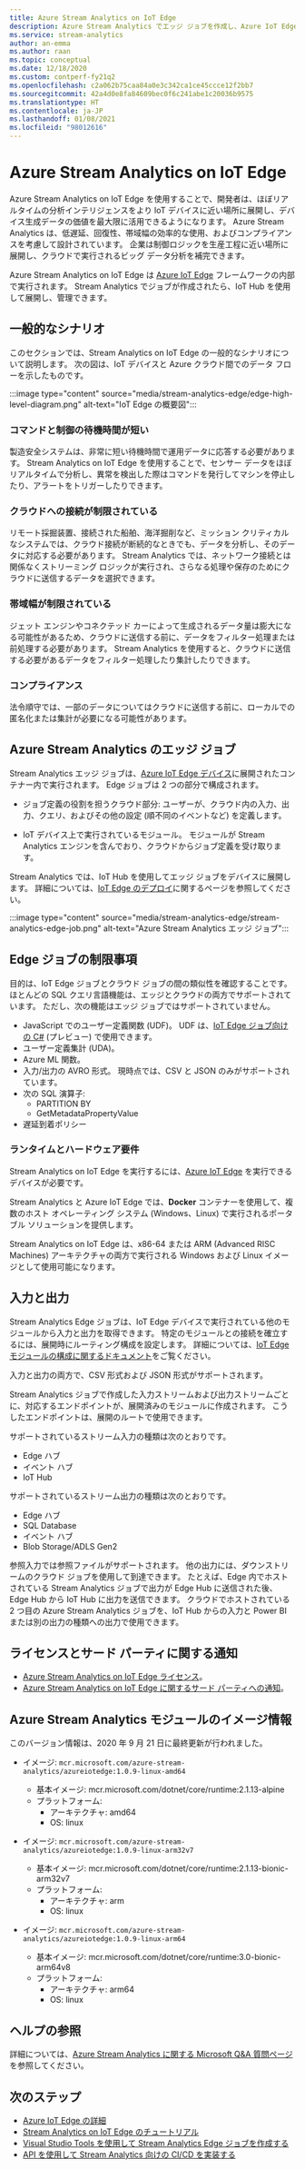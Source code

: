 ```yaml
---
title: Azure Stream Analytics on IoT Edge
description: Azure Stream Analytics でエッジ ジョブを作成し、Azure IoT Edge で実行中のデバイスに展開します。
ms.service: stream-analytics
author: an-emma
ms.author: raan
ms.topic: conceptual
ms.date: 12/18/2020
ms.custom: contperf-fy21q2
ms.openlocfilehash: c2a062b75caa84a0e3c342ca1ce45ccce12f2bb7
ms.sourcegitcommit: 42a4d0e8fa84609bec0f6c241abe1c20036b9575
ms.translationtype: HT
ms.contentlocale: ja-JP
ms.lasthandoff: 01/08/2021
ms.locfileid: "98012616"
---
```

# <a name="azure-stream-analytics-on-iot-edge"></a>Azure Stream Analytics on IoT Edge
 
Azure Stream Analytics on IoT Edge を使用することで、開発者は、ほぼリアルタイムの分析インテリジェンスをより IoT デバイスに近い場所に展開し、デバイス生成データの価値を最大限に活用できるようになります。 Azure Stream Analytics は、低遅延、回復性、帯域幅の効率的な使用、およびコンプライアンスを考慮して設計されています。 企業は制御ロジックを生産工程に近い場所に展開し、クラウドで実行されるビッグ データ分析を補完できます。

Azure Stream Analytics on IoT Edge は [Azure IoT Edge](https://azure.microsoft.com/campaigns/iot-edge/) フレームワークの内部で実行されます。 Stream Analytics でジョブが作成されたら、IoT Hub を使用して展開し、管理できます。

## <a name="common-scenarios"></a>一般的なシナリオ

このセクションでは、Stream Analytics on IoT Edge の一般的なシナリオについて説明します。 次の図は、IoT デバイスと Azure クラウド間でのデータ フローを示したものです。

:::image type="content" source="media/stream-analytics-edge/edge-high-level-diagram.png" alt-text="IoT Edge の概要図":::

### <a name="low-latency-command-and-control"></a>コマンドと制御の待機時間が短い

製造安全システムは、非常に短い待機時間で運用データに応答する必要があります。 Stream Analytics on IoT Edge を使用することで、センサー データをほぼリアルタイムで分析し、異常を検出した際はコマンドを発行してマシンを停止したり、アラートをトリガーしたりできます。

### <a name="limited-connectivity-to-the-cloud"></a>クラウドへの接続が制限されている

リモート採掘装置、接続された船舶、海洋掘削など、ミッション クリティカルなシステムでは、クラウド接続が断続的なときでも、データを分析し、そのデータに対応する必要があります。 Stream Analytics では、ネットワーク接続とは関係なくストリーミング ロジックが実行され、さらなる処理や保存のためにクラウドに送信するデータを選択できます。

### <a name="limited-bandwidth"></a>帯域幅が制限されている

ジェット エンジンやコネクテッド カーによって生成されるデータ量は膨大になる可能性があるため、クラウドに送信する前に、データをフィルター処理または前処理する必要があります。 Stream Analytics を使用すると、クラウドに送信する必要があるデータをフィルター処理したり集計したりできます。

### <a name="compliance"></a>コンプライアンス

法令順守では、一部のデータについてはクラウドに送信する前に、ローカルでの匿名化または集計が必要になる可能性があります。

## <a name="edge-jobs-in-azure-stream-analytics"></a>Azure Stream Analytics のエッジ ジョブ

Stream Analytics エッジ ジョブは、[Azure IoT Edge デバイス](../iot-edge/about-iot-edge.md)に展開されたコンテナー内で実行されます。 Edge ジョブは 2 つの部分で構成されます。

* ジョブ定義の役割を担うクラウド部分: ユーザーが、クラウド内の入力、出力、クエリ、およびその他の設定 (順不同のイベントなど) を定義します。

* IoT デバイス上で実行されているモジュール。 モジュールが Stream Analytics エンジンを含んでおり、クラウドからジョブ定義を受け取ります。 

Stream Analytics では、IoT Hub を使用してエッジ ジョブをデバイスに展開します。 詳細については、[IoT Edge のデプロイ](../iot-edge/module-deployment-monitoring.md)に関するページを参照してください。

:::image type="content" source="media/stream-analytics-edge/stream-analytics-edge-job.png" alt-text="Azure Stream Analytics エッジ ジョブ":::

## <a name="edge-job-limitations"></a>Edge ジョブの制限事項

目的は、IoT Edge ジョブとクラウド ジョブの間の類似性を確認することです。 ほとんどの SQL クエリ言語機能は、エッジとクラウドの両方でサポートされています。 ただし、次の機能はエッジ ジョブではサポートされていません。
* JavaScript でのユーザー定義関数 (UDF)。 UDF は、[IoT Edge ジョブ向けの C#](./stream-analytics-edge-csharp-udf.md) (プレビュー) で使用できます。
* ユーザー定義集計 (UDA)。
* Azure ML 関数。
* 入力/出力の AVRO 形式。 現時点では、CSV と JSON のみがサポートされています。
* 次の SQL 演算子:
    * PARTITION BY
    * GetMetadataPropertyValue
* 遅延到着ポリシー

### <a name="runtime-and-hardware-requirements"></a>ランタイムとハードウェア要件
Stream Analytics on IoT Edge を実行するには、[Azure IoT Edge](https://azure.microsoft.com/campaigns/iot-edge/) を実行できるデバイスが必要です。 

Stream Analytics と Azure IoT Edge では、**Docker** コンテナーを使用して、複数のホスト オペレーティング システム (Windows、Linux) で実行されるポータブル ソリューションを提供します。

Stream Analytics on IoT Edge は、x86-64 または ARM (Advanced RISC Machines) アーキテクチャの両方で実行される Windows および Linux イメージとして使用可能になります。 


## <a name="input-and-output"></a>入力と出力

Stream Analytics Edge ジョブは、IoT Edge デバイスで実行されている他のモジュールから入力と出力を取得できます。 特定のモジュールとの接続を確立するには、展開時にルーティング構成を設定します。 詳細については、[IoT Edge モジュールの構成に関するドキュメント](../iot-edge/module-composition.md)をご覧ください。

入力と出力の両方で、CSV 形式および JSON 形式がサポートされます。

Stream Analytics ジョブで作成した入力ストリームおよび出力ストリームごとに、対応するエンドポイントが、展開済みのモジュールに作成されます。 こうしたエンドポイントは、展開のルートで使用できます。

サポートされているストリーム入力の種類は次のとおりです。
* Edge ハブ
* イベント ハブ
* IoT Hub

サポートされているストリーム出力の種類は次のとおりです。
* Edge ハブ
* SQL Database
* イベント ハブ
* Blob Storage/ADLS Gen2

参照入力では参照ファイルがサポートされます。 他の出力には、ダウンストリームのクラウド ジョブを使用して到達できます。 たとえば、Edge 内でホストされている Stream Analytics ジョブで出力が Edge Hub に送信された後、Edge Hub から IoT Hub に出力を送信できます。 クラウドでホストされている 2 つ目の Azure Stream Analytics ジョブを、IoT Hub からの入力と Power BI または別の出力の種類への出力で使用できます。

## <a name="license-and-third-party-notices"></a>ライセンスとサード パーティに関する通知
* [Azure Stream Analytics on IoT Edge ライセンス](https://go.microsoft.com/fwlink/?linkid=862827)。 
* [Azure Stream Analytics on IoT Edge に関するサード パーティへの通知](https://go.microsoft.com/fwlink/?linkid=862828)。

## <a name="azure-stream-analytics-module-image-information"></a>Azure Stream Analytics モジュールのイメージ情報 

このバージョン情報は、2020 年 9 月 21 日に最終更新が行われました。

- イメージ: `mcr.microsoft.com/azure-stream-analytics/azureiotedge:1.0.9-linux-amd64`
   - 基本イメージ: mcr.microsoft.com/dotnet/core/runtime:2.1.13-alpine
   - プラットフォーム:
      - アーキテクチャ: amd64
      - OS: linux
 
- イメージ: `mcr.microsoft.com/azure-stream-analytics/azureiotedge:1.0.9-linux-arm32v7`
   - 基本イメージ: mcr.microsoft.com/dotnet/core/runtime:2.1.13-bionic-arm32v7
   - プラットフォーム:
      - アーキテクチャ: arm
      - OS: linux
 
- イメージ: `mcr.microsoft.com/azure-stream-analytics/azureiotedge:1.0.9-linux-arm64`
   - 基本イメージ: mcr.microsoft.com/dotnet/core/runtime:3.0-bionic-arm64v8
   - プラットフォーム:
      - アーキテクチャ: arm64
      - OS: linux
      
      
## <a name="get-help"></a>ヘルプの参照
詳細については、[Azure Stream Analytics に関する Microsoft Q&A 質問ページ](/answers/topics/azure-stream-analytics.html)を参照してください。

## <a name="next-steps"></a>次のステップ

* [Azure IoT Edge の詳細](../iot-edge/about-iot-edge.md)
* [Stream Analytics on IoT Edge のチュートリアル](../iot-edge/tutorial-deploy-stream-analytics.md)
* [Visual Studio Tools を使用して Stream Analytics Edge ジョブを作成する](./stream-analytics-tools-for-visual-studio-edge-jobs.md)
* [API を使用して Stream Analytics 向けの CI/CD を実装する](stream-analytics-cicd-api.md)

<!--Link references-->
[stream.analytics.developer.guide]: ../stream-analytics-developer-guide.md
[stream.analytics.scale.jobs]: stream-analytics-scale-jobs.md
[stream.analytics.introduction]: stream-analytics-introduction.md
[stream.analytics.get.started]: stream-analytics-real-time-fraud-detection.md
[stream.analytics.query.language.reference]: /stream-analytics-query/stream-analytics-query-language-reference
[stream.analytics.rest.api.reference]: /rest/api/streamanalytics/
